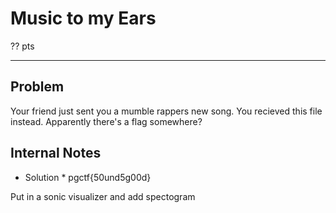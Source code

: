 # Music to my Ears

?? pts

---



## Problem




Your friend just sent you a mumble rappers new song. You recieved this file instead. Apparently there's a flag somewhere?






## Internal Notes



* Solution * pgctf{50und5g00d}


Put in a sonic visualizer and add spectogram